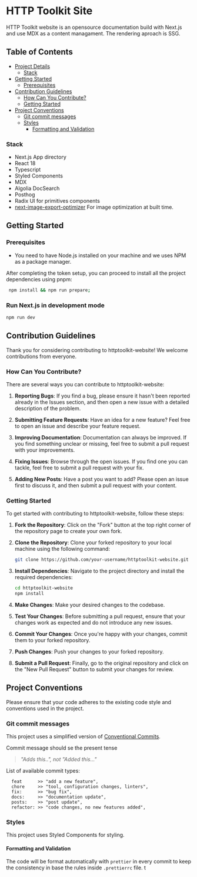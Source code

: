 # HTTP Toolkit Site
HTTP Toolkit website is an opensource documentation build with Next.js and use MDX as a content managament. The rendering aproach is SSG.

## Table of Contents

- [Project Details](#project-details)
  - [Stack](#stack)
- [Getting Started](#getting-started)
  - [Prerequisites](#prerequisites)
- [Contribution Guidelines](#contribution-guidelines)
  - [How Can You Contribute?](#how-can-you-contribute)
  - [Getting Started](#getting-started-1)
- [Project Conventions](#project-conventions)
  - [Git commit messages](#git-commit-messages)
  - [Styles](#styles)
    - [Formatting and Validation](#formatting-and-validation)

### Stack

- Next.js App directory
- React 18
- Typescript
- Styled Components
- MDX
- Algolia DocSearch
- Posthog
- Radix UI for primitives components
- [next-image-export-optimizer](https://github.com/Niels-IO/next-image-export-optimizer) For image optimization at built time.

## Getting Started

### Prerequisites

- You need to have Node.js installed on your machine and we uses NPM as a package manager.

After completing the token setup, you can proceed to install all the project dependencies using pnpm:

```bash
 npm install && npm run prepare;
```

### Run Next.js in development mode

```bash
npm run dev
```

## Contribution Guidelines

Thank you for considering contributing to httptoolkit-website! We welcome contributions from everyone.

### How Can You Contribute?

There are several ways you can contribute to httptoolkit-website:

1. **Reporting Bugs**: If you find a bug, please ensure it hasn't been reported already in the Issues section, and then open a new issue with a detailed description of the problem.

2. **Submitting Feature Requests**: Have an idea for a new feature? Feel free to open an issue and describe your feature request.

3. **Improving Documentation**: Documentation can always be improved. If you find something unclear or missing, feel free to submit a pull request with your improvements.

4. **Fixing Issues**: Browse through the open issues. If you find one you can tackle, feel free to submit a pull request with your fix.

5. **Adding New Posts**: Have a post you want to add? Please open an issue first to discuss it, and then submit a pull request with your content.

### Getting Started

To get started with contributing to httptoolkit-website, follow these steps:

1. **Fork the Repository**: Click on the "Fork" button at the top right corner of the repository page to create your own fork.
2. **Clone the Repository**: Clone your forked repository to your local machine using the following command:

    ``` bash
    git clone https://github.com/your-username/httptoolkit-website.git
    ```

3. **Install Dependencies**: Navigate to the project directory and install the required dependencies:

    ```bash
    cd httptoolkit-website
    npm install
    ```
4. **Make Changes**: Make your desired changes to the codebase.
5. **Test Your Changes**: Before submitting a pull request, ensure that your changes work as expected and do not introduce any new issues.
6. **Commit Your Changes**: Once you're happy with your changes, commit them to your forked repository.
7. **Push Changes**: Push your changes to your forked repository.
8. **Submit a Pull Request**: Finally, go to the original repository and click on the "New Pull Request" button to submit your changes for review.

## Project Conventions

Please ensure that your code adheres to the existing code style and conventions used in the project.

### Git commit messages

This project uses a simplified version of [Conventional Commits](https://www.conventionalcommits.org/en/v1.0.0/).

Commit message should se the present tense

> _"Adds this..", not "Added this..."_

List of available commit types:

```
  feat      >> "add a new feature",
  chore     >> "tool, configuration changes, linters",
  fix:      >> "bug fix",
  docs:     >> "documentation update",
  posts:    >> "post update",
  refactor: >> "code changes, no new features added",
```

### Styles

This project uses Styled Components for styling.

#### Formatting and Validation

The code will be format automatically with `prettier` in every commit to keep the consistency in base the rules inside `.prettierrc` file. t
